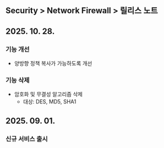 ## Security > Network Firewall > 릴리스 노트

## 2025. 10. 28.

### 기능 개선

* 양방향 정책 복사가 가능하도록 개선

### 기능 삭제

* 암호화 및 무결성 알고리즘 삭제
    * 대상: DES, MD5, SHA1

## 2025. 09. 01.

### 신규 서비스 출시